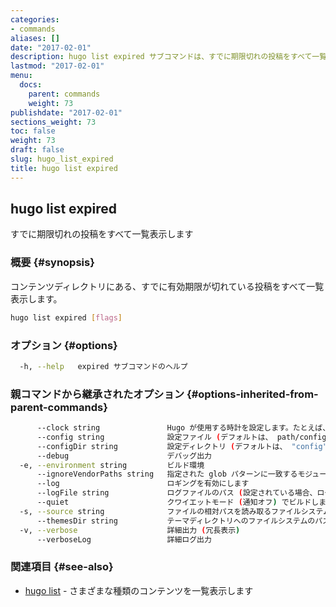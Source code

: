 ```yaml
---
categories:
- commands
aliases: []
date: "2017-02-01"
description: hugo list expired サブコマンドは、すでに期限切れの投稿をすべて一覧表示します。
lastmod: "2017-02-01"
menu:
  docs:
    parent: commands
    weight: 73
publishdate: "2017-02-01"
sections_weight: 73
toc: false
weight: 73
draft: false
slug: hugo_list_expired
title: hugo list expired
---
```

## hugo list expired

すでに期限切れの投稿をすべて一覧表示します

### 概要 {#synopsis}

コンテンツディレクトリにある、すでに有効期限が切れている投稿をすべて一覧表示します。

```bash
hugo list expired [flags]
```

### オプション {#options}

```bash
  -h, --help   expired サブコマンドのヘルプ
```

### 親コマンドから継承されたオプション {#options-inherited-from-parent-commands}

```bash
      --clock string               Hugo が使用する時計を設定します。たとえば、 --clock 2021-11-06T22:30:00.00+09:00
      --config string              設定ファイル (デフォルトは、 path/config.yaml|json|toml)
      --configDir string           設定ディレクトリ (デフォルトは、 "config")
      --debug                      デバッグ出力
  -e, --environment string         ビルド環境
      --ignoreVendorPaths string   指定された glob パターンに一致するモジュールパスの _vendor を無視します
      --log                        ロギングを有効にします
      --logFile string             ログファイルのパス (設定されている場合、ログが自動的に有効になります)
      --quiet                      クワイエットモード (通知オフ) でビルドします
  -s, --source string              ファイルの相対パスを読み取るファイルシステムのパス
      --themesDir string           テーマディレクトリへのファイルシステムのパス
  -v, --verbose                    詳細出力 (冗長表示)
      --verboseLog                 詳細ログ出力
```

### 関連項目 {#see-also}

* [hugo list](/commands/hugo_list/)	 - さまざまな種類のコンテンツを一覧表示します

